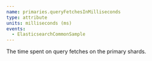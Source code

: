 ```yaml
---
name: primaries.queryFetchesInMilliseconds
type: attribute
units: milliseconds (ms)
events:
  - ElasticsearchCommonSample
---
```


The time spent on query fetches on the primary shards.